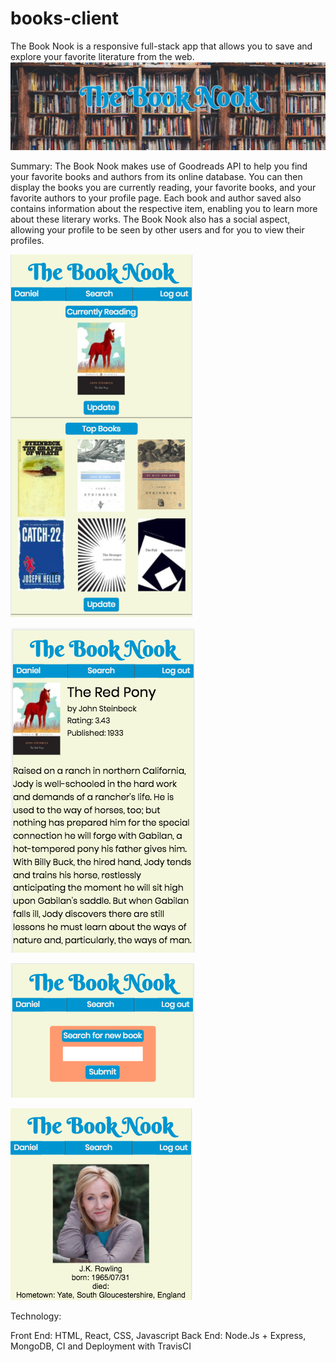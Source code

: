 # books-client

The Book Nook is a responsive full-stack app that allows you to save and explore your favorite literature from the web.
![alt text](screenshots/splashpage.png "Splash Page")

Summary:  The Book Nook makes use of Goodreads API to help you find your favorite books and authors from its online database. 
You can then display the books you are currently reading, your favorite books, and your favorite authors to your profile page.  Each book 
and author saved also contains information about the respective item, enabling you to learn more about these literary works. The Book Nook 
also has a social aspect, allowing your profile to be seen by other users and for you to view their profiles.  

![alt text](screenshots/profilePage.png "Profile Page")

![alt text](screenshots/bookInfo.png "Book Info")

![alt text](screenshots/searchShot.png "Search Page")

![alt text](screenshots/authorShot.png "Author Info")

Technology:

Front End: HTML, React, CSS, Javascript
Back End: Node.Js + Express, MongoDB, CI and Deployment with TravisCI

